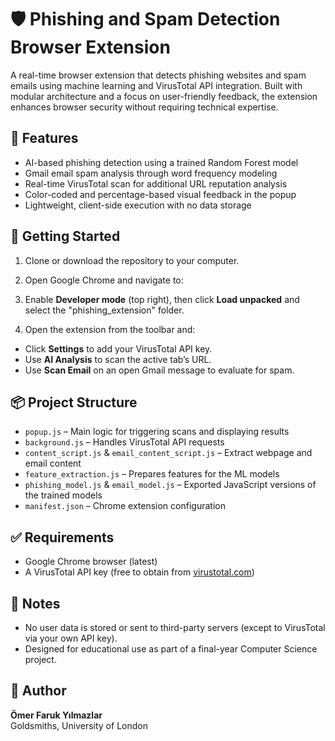 # 🛡️ Phishing and Spam Detection Browser Extension

A real-time browser extension that detects phishing websites and spam emails using machine learning and VirusTotal API integration. Built with modular architecture and a focus on user-friendly feedback, the extension enhances browser security without requiring technical expertise.

## 🔧 Features

- AI-based phishing detection using a trained Random Forest model
- Gmail email spam analysis through word frequency modeling
- Real-time VirusTotal scan for additional URL reputation analysis
- Color-coded and percentage-based visual feedback in the popup
- Lightweight, client-side execution with no data storage

## 🚀 Getting Started

1. Clone or download the repository to your computer.

2. Open Google Chrome and navigate to:


3. Enable **Developer mode** (top right), then click **Load unpacked** and select the "phishing_extension" folder.

4. Open the extension from the toolbar and:
- Click **Settings** to add your VirusTotal API key.
- Use **AI Analysis** to scan the active tab’s URL.
- Use **Scan Email** on an open Gmail message to evaluate for spam.

## 📦 Project Structure

- `popup.js` – Main logic for triggering scans and displaying results
- `background.js` – Handles VirusTotal API requests
- `content_script.js` & `email_content_script.js` – Extract webpage and email content
- `feature_extraction.js` – Prepares features for the ML models
- `phishing_model.js` & `email_model.js` – Exported JavaScript versions of the trained models
- `manifest.json` – Chrome extension configuration

## ✅ Requirements

- Google Chrome browser (latest)
- A VirusTotal API key (free to obtain from [virustotal.com](https://www.virustotal.com/))

## 📌 Notes

- No user data is stored or sent to third-party servers (except to VirusTotal via your own API key).
- Designed for educational use as part of a final-year Computer Science project.

## 👤 Author

**Ömer Faruk Yılmazlar**  
Goldsmiths, University of London  
